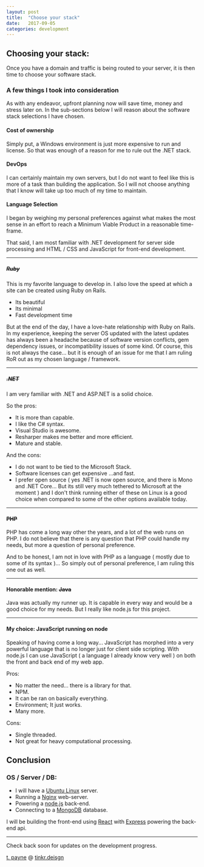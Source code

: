 ```yaml
---
layout: post
title:  "Choose your stack"
date:   2017-09-05
categories: development
---
```


## Choosing your stack:
Once you have a domain and traffic is being routed to your server, it is then time to choose your software stack.

### A few things I took into consideration
As with any endeavor, upfront planning now will save time, money and stress later on.  In the sub-sections below I will reason about the software stack selections I have chosen.

#### Cost of ownership
Simply put, a Windows environment is just more expensive to run and license.  So that was enough of a reason for me to rule out the .NET stack.

#### DevOps
I can certainly maintain my own servers, but I do not want to feel like this is more of a task than building the application.  So I will not choose anything that I know will take up too much of my time to maintain.

#### Language Selection
I began by weighing my personal preferences against what makes the most sense in an effort to reach a Minimum Viable Product in a reasonable time-frame.

That said, I am most familiar with .NET development for server side processing and HTML / CSS and JavaScript for front-end development.

---

##### ~~Ruby~~
This is my favorite language to develop in. I also love the speed at which a site can be created using Ruby on Rails.
- Its beautiful
- Its minimal
- Fast development time

But at the end of the day, I have a love-hate relationship with Ruby on Rails. In my experience, keeping the server OS updated with the latest updates has always been a headache because of software version conflicts, gem dependency issues, or incompatibility issues of some kind.  Of course, this is not always the case... but it is enough of an issue for me that I am ruling RoR out as my chosen language / framework.

---

##### ~~.NET~~
I am very familiar with .NET and ASP.NET is a solid choice. 

So the pros:
- It is more than capable.
- I like the C# syntax.
- Visual Studio is awesome.
- Resharper makes me better and more efficient.
- Mature and stable.

And the cons:
- I do not want to be tied to the Microsoft Stack.
- Software licenses can get expensive ...and fast.
- I prefer open source ( yes .NET is now open source, and there is Mono and .NET Core... But its still very much tethered to Microsoft at the moment ) and I don't think running either of these on Linux is a good choice when compared to some of the other options available today.

---

#### ~~PHP~~
PHP has come a long way other the years, and a lot of the web runs on PHP.  I do not believe that there is any question that PHP could handle my needs, but more a question of personal preference.

And to be honest, I am not in love with PHP as a language ( mostly due to some of its syntax )... So simply out of personal preference, I am ruling this one out as well.

---

#### Honorable mention: ~~Java~~
Java was actually my runner up.  It is capable in every way and would be a good choice for my needs.  But I really like node.js for this project.

---

#### My choice: JavaScript running on node
Speaking of having come a long way... JavaScript has morphed into a very powerful language that is no longer just for client side scripting.  With node.js I can use JavaScript ( a language I already know very well ) on both the front and back end of my web app.

Pros:
- No matter the need... there is a library for that.
- NPM.
- It can be ran on basically everything.
- Environment; It just works.
- Many more.

Cons:
- Single threaded.
- Not great for heavy computational processing.


## Conclusion

### OS / Server / DB:
- I will have a [Ubuntu Linux](www.ubuntu.com) server.
- Running a [Nginx](https://www.nginx.com/) web-server.
- Powering a [node.js](https://nodejs.org/) back-end.
- Connecting to a [MongoDB](https://www.mongodb.com/) database.


I will be building the front-end using [React](https://facebook.github.io/react/) with [Express](https://expressjs.com/) powering the back-end api.

---

Check back soon for updates on the development progress.

[t. payne](http://www.tpayne.net/) @ [tinkr.deisgn](http://www.tinker.deisgn/)
